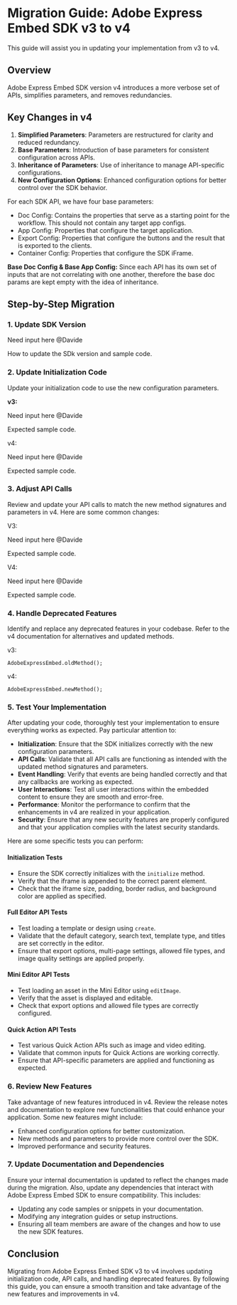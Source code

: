 # Migration Guide: Adobe Express Embed SDK v3 to v4
 
This guide will assist you in updating your implementation from v3 to v4.

## Overview

Adobe Express Embed SDK version v4 introduces a more verbose set of APIs, simplifies parameters, and removes redundancies.

## Key Changes in v4

1. **Simplified Parameters**: Parameters are restructured for clarity and reduced redundancy.
2. **Base Parameters**: Introduction of base parameters for consistent configuration across APIs.
3. **Inheritance of Parameters**: Use of inheritance to manage API-specific configurations.
4. **New Configuration Options**: Enhanced configuration options for better control over the SDK behavior.

For each SDK API, we have four base parameters:

- Doc Config: Contains the properties that serve as a starting point for the workflow. This should not contain any target app configs.
- App Config: Properties that configure the target application.
- Export Config: Properties that configure the buttons and the result that is exported to the clients.
- Container Config: Properties that configure the SDK iFrame.

**Base Doc Config & Base App Config:** Since each API has its own set of inputs that are not correlating with one another, therefore the base doc params are kept empty with the idea of inheritance.
 

## Step-by-Step Migration

### 1. Update SDK Version

Need input here @Davide

How to update the SDk version and sample code. 

### 2. Update Initialization Code

Update your initialization code to use the new configuration parameters.

**v3:**

Need input here @Davide

Expected sample code.

v4:

Need input here @Davide

Expected sample code.

### 3. Adjust API Calls
 
Review and update your API calls to match the new method signatures and parameters in v4. Here are some common changes:

V3:

Need input here @Davide

Expected sample code.

V4:

Need input here @Davide

Expected sample code.

### 4. Handle Deprecated Features

Identify and replace any deprecated features in your codebase. Refer to the v4 documentation for alternatives and updated methods.

v3:

`AdobeExpressEmbed.oldMethod();`
 
v4:

`AdobeExpressEmbed.newMethod();`

### 5. Test Your Implementation

After updating your code, thoroughly test your implementation to ensure everything works as expected. Pay particular attention to:

- **Initialization**: Ensure that the SDK initializes correctly with the new configuration parameters.
- **API Calls**: Validate that all API calls are functioning as intended with the updated method signatures and parameters.
- **Event Handling**: Verify that events are being handled correctly and that any callbacks are working as expected.
- **User Interactions**: Test all user interactions within the embedded content to ensure they are smooth and error-free.
- **Performance**: Monitor the performance to confirm that the enhancements in v4 are realized in your application.
- **Security**: Ensure that any new security features are properly configured and that your application complies with the latest security standards.

Here are some specific tests you can perform:

#### Initialization Tests

- Ensure the SDK correctly initializes with the `initialize` method.
- Verify that the iframe is appended to the correct parent element.
- Check that the iframe size, padding, border radius, and background color are applied as specified.

#### Full Editor API Tests

- Test loading a template or design using `create`.
- Validate that the default category, search text, template type, and titles are set correctly in the editor.
- Ensure that export options, multi-page settings, allowed file types, and image quality settings are applied properly.

#### Mini Editor API Tests

- Test loading an asset in the Mini Editor using `editImage`.
- Verify that the asset is displayed and editable.
- Check that export options and allowed file types are correctly configured.

#### Quick Action API Tests

- Test various Quick Action APIs such as image and video editing.
- Validate that common inputs for Quick Actions are working correctly.
- Ensure that API-specific parameters are applied and functioning as expected.

### 6. Review New Features

Take advantage of new features introduced in v4. Review the release notes and documentation to explore new functionalities that could enhance your application. Some new features might include:

- Enhanced configuration options for better customization.
- New methods and parameters to provide more control over the SDK.
- Improved performance and security features.

### 7. Update Documentation and Dependencies

Ensure your internal documentation is updated to reflect the changes made during the migration. Also, update any dependencies that interact with Adobe Express Embed SDK to ensure compatibility. This includes:

- Updating any code samples or snippets in your documentation.
- Modifying any integration guides or setup instructions.
- Ensuring all team members are aware of the changes and how to use the new SDK features.

## Conclusion

Migrating from Adobe Express Embed SDK v3 to v4 involves updating initialization code, API calls, and handling deprecated features. By following this guide, you can ensure a smooth transition and take advantage of the new features and improvements in v4.
